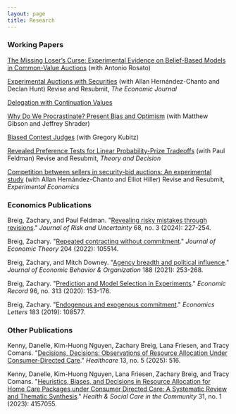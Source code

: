 ```yaml
---
layout: page
title: Research
---
```





### Working Papers

[The Missing Loser’s Curse: Experimental Evidence on Belief-Based Models in Common-Value Auctions](https://zacharybreig.com/papers/MLC.pdf) (with Antonio Rosato)

[Experimental Auctions with Securities](https://zacharybreig.com/papers/EAS.pdf) (with Allan Hern&aacute;ndez-Chanto and Declan Hunt) Revise and Resubmit, _The Economic Journal_

[Delegation with Continuation Values](https://zacharybreig.com/papers/DCV.pdf)

[Why Do We Procrastinate? Present Bias and Optimism](https://zacharybreig.com/papers/PBO.pdf) (with Matthew Gibson and Jeffrey Shrader)

[Biased Contest Judges](https://zacharybreig.com/papers/BCJ.pdf) (with Gregory Kubitz)

[Revealed Preference Tests for Linear Probability-Prize Tradeoffs](https://zacharybreig.com/papers/LPPT.pdf) (with Paul Feldman) Revise and Resubmit, _Theory and Decision_

[Competition between sellers in security-bid auctions: An experimental study](https://zacharybreig.com/papers/EASCS.pdf) (with Allan Hern&aacute;ndez-Chanto and Elliot Hiller) Revise and Resubmit, _Experimental Economics_

### Economics Publications 

Breig, Zachary, and Paul Feldman. "[Revealing risky mistakes through revisions](https://zacharybreig.com/papers/RMR.pdf)." _Journal of Risk and Uncertainty_ 68, no. 3 (2024): 227-254.

Breig, Zachary. "[Repeated contracting without commitment](https://zacharybreig.com/papers/RCwC.pdf)." _Journal of Economic Theory_ 204 (2022): 105514.

Breig, Zachary, and Mitch Downey. "[Agency breadth and political influence](https://zacharybreig.com/papers/ABPI.pdf)." _Journal of Economic Behavior & Organization_ 188 (2021): 253-268.

Breig, Zachary. "[Prediction and Model Selection in Experiments](https://zacharybreig.com/papers/PMSE.pdf)." _Economic Record_ 96, no. 313 (2020): 153-176.

Breig, Zachary. "[Endogenous and exogenous commitment](https://zacharybreig.com/papers/EEC.pdf)." _Economics Letters_ 183 (2019): 108577.

### Other Publications 

Kenny, Danelle, Kim-Huong Nguyen, Zachary Breig, Lana Friesen, and Tracy Comans. "[Decisions, Decisions: Observations of Resource Allocation Under Consumer-Directed Care](https://zacharybreig.com/papers/Decisions.pdf)." _Healthcare_ 13, no. 5 (2025): 516.

Kenny, Danelle, Kim-Huong Nguyen, Lana Friesen, Zachary Breig, and Tracy Comans. "[Heuristics, Biases, and Decisions in Resource Allocation for Home Care Packages under Consumer Directed Care: A Systematic Review and Thematic Synthesis](https://zacharybreig.com/papers/CDC.pdf)." _Health & Social Care in the Community_ 31, no. 1 (2023): 4157055.

